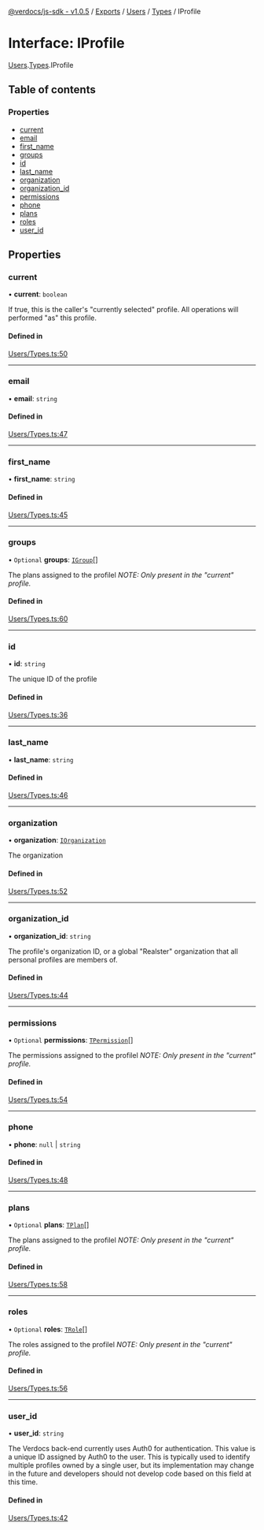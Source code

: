 [@verdocs/js-sdk - v1.0.5](../README.md) / [Exports](../modules.md) / [Users](../modules/Users.md) / [Types](../modules/Users.Types.md) / IProfile

# Interface: IProfile

[Users](../modules/Users.md).[Types](../modules/Users.Types.md).IProfile

## Table of contents

### Properties

- [current](Users.Types.IProfile.md#current)
- [email](Users.Types.IProfile.md#email)
- [first_name](Users.Types.IProfile.md#first_name)
- [groups](Users.Types.IProfile.md#groups)
- [id](Users.Types.IProfile.md#id)
- [last_name](Users.Types.IProfile.md#last_name)
- [organization](Users.Types.IProfile.md#organization)
- [organization_id](Users.Types.IProfile.md#organization_id)
- [permissions](Users.Types.IProfile.md#permissions)
- [phone](Users.Types.IProfile.md#phone)
- [plans](Users.Types.IProfile.md#plans)
- [roles](Users.Types.IProfile.md#roles)
- [user_id](Users.Types.IProfile.md#user_id)

## Properties

### current

• **current**: `boolean`

If true, this is the caller's "currently selected" profile. All operations will performed "as" this profile.

#### Defined in

[Users/Types.ts:50](https://github.com/Verdocs/js-sdk/blob/main/src/Users/Types.ts#L50)

___

### email

• **email**: `string`

#### Defined in

[Users/Types.ts:47](https://github.com/Verdocs/js-sdk/blob/main/src/Users/Types.ts#L47)

___

### first\_name

• **first\_name**: `string`

#### Defined in

[Users/Types.ts:45](https://github.com/Verdocs/js-sdk/blob/main/src/Users/Types.ts#L45)

___

### groups

• `Optional` **groups**: [`IGroup`](Organizations.Types.IGroup.md)[]

The plans assigned to the profilel _NOTE: Only present in the "current" profile._

#### Defined in

[Users/Types.ts:60](https://github.com/Verdocs/js-sdk/blob/main/src/Users/Types.ts#L60)

___

### id

• **id**: `string`

The unique ID of the profile

#### Defined in

[Users/Types.ts:36](https://github.com/Verdocs/js-sdk/blob/main/src/Users/Types.ts#L36)

___

### last\_name

• **last\_name**: `string`

#### Defined in

[Users/Types.ts:46](https://github.com/Verdocs/js-sdk/blob/main/src/Users/Types.ts#L46)

___

### organization

• **organization**: [`IOrganization`](Organizations.Types.IOrganization.md)

The organization

#### Defined in

[Users/Types.ts:52](https://github.com/Verdocs/js-sdk/blob/main/src/Users/Types.ts#L52)

___

### organization\_id

• **organization\_id**: `string`

The profile's organization ID, or a global "Realster" organization that all personal profiles are members of.

#### Defined in

[Users/Types.ts:44](https://github.com/Verdocs/js-sdk/blob/main/src/Users/Types.ts#L44)

___

### permissions

• `Optional` **permissions**: [`TPermission`](../modules/Users.Types.md#tpermission)[]

The permissions assigned to the profilel _NOTE: Only present in the "current" profile._

#### Defined in

[Users/Types.ts:54](https://github.com/Verdocs/js-sdk/blob/main/src/Users/Types.ts#L54)

___

### phone

• **phone**: ``null`` \| `string`

#### Defined in

[Users/Types.ts:48](https://github.com/Verdocs/js-sdk/blob/main/src/Users/Types.ts#L48)

___

### plans

• `Optional` **plans**: [`TPlan`](../modules/Users.Types.md#tplan)[]

The plans assigned to the profilel _NOTE: Only present in the "current" profile._

#### Defined in

[Users/Types.ts:58](https://github.com/Verdocs/js-sdk/blob/main/src/Users/Types.ts#L58)

___

### roles

• `Optional` **roles**: [`TRole`](../modules/Users.Types.md#trole)[]

The roles assigned to the profilel _NOTE: Only present in the "current" profile._

#### Defined in

[Users/Types.ts:56](https://github.com/Verdocs/js-sdk/blob/main/src/Users/Types.ts#L56)

___

### user\_id

• **user\_id**: `string`

The Verdocs back-end currently uses Auth0 for authentication. This value is a unique ID assigned by Auth0 to the
user. This is typically used to identify multiple profiles owned by a single user, but its implementation may
change in the future and developers should not develop code based on this field at this time.

#### Defined in

[Users/Types.ts:42](https://github.com/Verdocs/js-sdk/blob/main/src/Users/Types.ts#L42)
